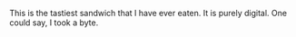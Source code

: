 This is the tastiest sandwich that I have ever eaten. It is purely digital. One could say, I took a byte.